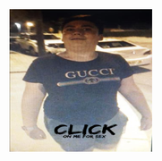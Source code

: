 <div align="center">
  <a href="https://discord.gg/camel">
    <img src="https://github.com/ignaudioz/ignaudioz/blob/main/LOL.png">
  </a>
</div>
